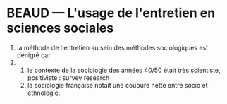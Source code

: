# BEAUD — L'usage de l'entretien en sciences sociales

1. la méthode de l'entretien au sein des méthodes sociologiques est dénigré car
2. 1. le contexte de la sociologie des années 40/50 était très scientiste, positiviste : survey research
   2. la sociologie française notait une coupure nette entre socio et ethnologie.

